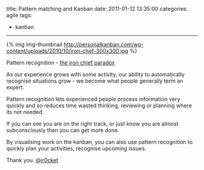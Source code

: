 title: Pattern matching and Kanban
date: 2011-01-12 13:35:00
categories: agile
tags: 
- kanban
---

{% img img-thumbnail http://personalkanban.com/wp-content/uploads/2010/10/iron-chef-300x300.jpg %}

Pattern recognition - [the iron chief paradox](http://www.personalkanban.com/pk/primers/the-iron-chef-paradox/)

As our experience grows with some activity, our ability to automatically recognise situations grow - we become what people generally term an expert.

Pattern recognition lets experienced people process information very quickly and so reduces time wasted thinking, reviewing or planning where its not needed.

If you can see you are on the right track, or just know you are almost subconsciously then you can get more done.

By visualising work on the kanban, you can also use pattern recognition to quickly plan your activities, recognise upcoming issues.

Thank you.
[@jr0cket](https://twitter.com/jr0cket)
